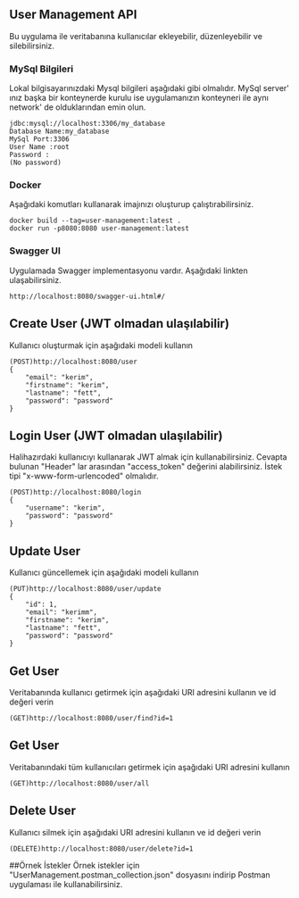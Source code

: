 ## User Management API
Bu uygulama ile veritabanına kullanıcılar ekleyebilir, düzenleyebilir ve silebilirsiniz.

### MySql Bilgileri

Lokal bilgisayarınızdaki Mysql bilgileri aşağıdaki gibi olmalıdır. MySql server' ınız başka bir konteynerde kurulu ise uygulamanızın konteyneri ile aynı network' de olduklarından emin olun.

```
jdbc:mysql://localhost:3306/my_database
Database Name:my_database
MySql Port:3306
User Name :root
Password :
(No password)
```

### Docker

Aşağıdaki komutları kullanarak imajınızı oluşturup çalıştırabilirsiniz.

```
docker build --tag=user-management:latest .
docker run -p8080:8080 user-management:latest
```

### Swagger UI

Uygulamada Swagger implementasyonu vardır. Aşağıdaki linkten ulaşabilirsiniz.

```
http://localhost:8080/swagger-ui.html#/
```

## Create User (JWT olmadan ulaşılabilir)
Kullanıcı oluşturmak için aşağıdaki modeli kullanın

```
(POST)http://localhost:8080/user
{
    "email": "kerim",
    "firstname": "kerim",
    "lastname": "fett",
    "password": "password"
}
```

## Login User (JWT olmadan ulaşılabilir)
Halihazırdaki kullanıcıyı kullanarak JWT almak için kullanabilirsiniz. Cevapta bulunan "Header" lar arasından "access_token" değerini alabilirsiniz. İstek tipi "x-www-form-urlencoded" olmalıdır.

```
(POST)http://localhost:8080/login
{
    "username": "kerim",
    "password": "password"
}
```

## Update User
Kullanıcı güncellemek için aşağıdaki modeli kullanın

```
(PUT)http://localhost:8080/user/update
{
    "id": 1,
    "email": "kerimm",
    "firstname": "kerim",
    "lastname": "fett",
    "password": "password"
}
```

## Get User
Veritabanında kullanıcı getirmek için aşağıdaki URI adresini kullanın ve id değeri verin

```
(GET)http://localhost:8080/user/find?id=1
```

## Get User
Veritabanındaki tüm kullanıcıları getirmek için aşağıdaki URI adresini kullanın

```
(GET)http://localhost:8080/user/all
```

## Delete User
Kullanıcı silmek için aşağıdaki URI adresini kullanın ve id değeri verin

```
(DELETE)http://localhost:8080/user/delete?id=1
```

##Örnek İstekler
Örnek istekler için "UserManagement.postman_collection.json" dosyasını indirip Postman uygulaması ile kullanabilirsiniz.
